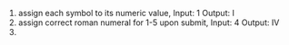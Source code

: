 1. assign each symbol to its numeric value, Input: 1 Output: I  
2. assign correct roman numeral for 1-5 upon submit, Input: 4 Output: IV
3.
